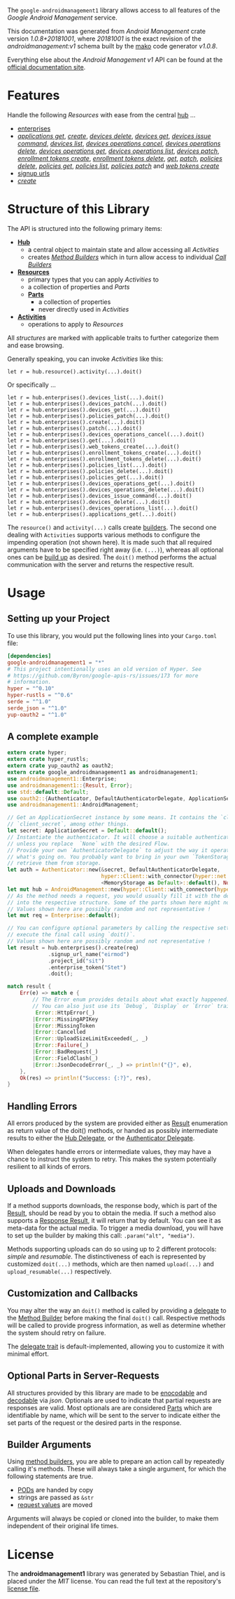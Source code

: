 <!---
DO NOT EDIT !
This file was generated automatically from 'src/mako/api/README.md.mako'
DO NOT EDIT !
-->
The `google-androidmanagement1` library allows access to all features of the *Google Android Management* service.

This documentation was generated from *Android Management* crate version *1.0.8+20181001*, where *20181001* is the exact revision of the *androidmanagement:v1* schema built by the [mako](http://www.makotemplates.org/) code generator *v1.0.8*.

Everything else about the *Android Management* *v1* API can be found at the
[official documentation site](https://developers.google.com/android/management).
# Features

Handle the following *Resources* with ease from the central [hub](https://docs.rs/google-androidmanagement1/1.0.8+20181001/google_androidmanagement1/struct.AndroidManagement.html) ... 

* [enterprises](https://docs.rs/google-androidmanagement1/1.0.8+20181001/google_androidmanagement1/struct.Enterprise.html)
 * [*applications get*](https://docs.rs/google-androidmanagement1/1.0.8+20181001/google_androidmanagement1/struct.EnterpriseApplicationGetCall.html), [*create*](https://docs.rs/google-androidmanagement1/1.0.8+20181001/google_androidmanagement1/struct.EnterpriseCreateCall.html), [*devices delete*](https://docs.rs/google-androidmanagement1/1.0.8+20181001/google_androidmanagement1/struct.EnterpriseDeviceDeleteCall.html), [*devices get*](https://docs.rs/google-androidmanagement1/1.0.8+20181001/google_androidmanagement1/struct.EnterpriseDeviceGetCall.html), [*devices issue command*](https://docs.rs/google-androidmanagement1/1.0.8+20181001/google_androidmanagement1/struct.EnterpriseDeviceIssueCommandCall.html), [*devices list*](https://docs.rs/google-androidmanagement1/1.0.8+20181001/google_androidmanagement1/struct.EnterpriseDeviceListCall.html), [*devices operations cancel*](https://docs.rs/google-androidmanagement1/1.0.8+20181001/google_androidmanagement1/struct.EnterpriseDeviceOperationCancelCall.html), [*devices operations delete*](https://docs.rs/google-androidmanagement1/1.0.8+20181001/google_androidmanagement1/struct.EnterpriseDeviceOperationDeleteCall.html), [*devices operations get*](https://docs.rs/google-androidmanagement1/1.0.8+20181001/google_androidmanagement1/struct.EnterpriseDeviceOperationGetCall.html), [*devices operations list*](https://docs.rs/google-androidmanagement1/1.0.8+20181001/google_androidmanagement1/struct.EnterpriseDeviceOperationListCall.html), [*devices patch*](https://docs.rs/google-androidmanagement1/1.0.8+20181001/google_androidmanagement1/struct.EnterpriseDevicePatchCall.html), [*enrollment tokens create*](https://docs.rs/google-androidmanagement1/1.0.8+20181001/google_androidmanagement1/struct.EnterpriseEnrollmentTokenCreateCall.html), [*enrollment tokens delete*](https://docs.rs/google-androidmanagement1/1.0.8+20181001/google_androidmanagement1/struct.EnterpriseEnrollmentTokenDeleteCall.html), [*get*](https://docs.rs/google-androidmanagement1/1.0.8+20181001/google_androidmanagement1/struct.EnterpriseGetCall.html), [*patch*](https://docs.rs/google-androidmanagement1/1.0.8+20181001/google_androidmanagement1/struct.EnterprisePatchCall.html), [*policies delete*](https://docs.rs/google-androidmanagement1/1.0.8+20181001/google_androidmanagement1/struct.EnterprisePolicyDeleteCall.html), [*policies get*](https://docs.rs/google-androidmanagement1/1.0.8+20181001/google_androidmanagement1/struct.EnterprisePolicyGetCall.html), [*policies list*](https://docs.rs/google-androidmanagement1/1.0.8+20181001/google_androidmanagement1/struct.EnterprisePolicyListCall.html), [*policies patch*](https://docs.rs/google-androidmanagement1/1.0.8+20181001/google_androidmanagement1/struct.EnterprisePolicyPatchCall.html) and [*web tokens create*](https://docs.rs/google-androidmanagement1/1.0.8+20181001/google_androidmanagement1/struct.EnterpriseWebTokenCreateCall.html)
* [signup urls](https://docs.rs/google-androidmanagement1/1.0.8+20181001/google_androidmanagement1/struct.SignupUrl.html)
 * [*create*](https://docs.rs/google-androidmanagement1/1.0.8+20181001/google_androidmanagement1/struct.SignupUrlCreateCall.html)




# Structure of this Library

The API is structured into the following primary items:

* **[Hub](https://docs.rs/google-androidmanagement1/1.0.8+20181001/google_androidmanagement1/struct.AndroidManagement.html)**
    * a central object to maintain state and allow accessing all *Activities*
    * creates [*Method Builders*](https://docs.rs/google-androidmanagement1/1.0.8+20181001/google_androidmanagement1/trait.MethodsBuilder.html) which in turn
      allow access to individual [*Call Builders*](https://docs.rs/google-androidmanagement1/1.0.8+20181001/google_androidmanagement1/trait.CallBuilder.html)
* **[Resources](https://docs.rs/google-androidmanagement1/1.0.8+20181001/google_androidmanagement1/trait.Resource.html)**
    * primary types that you can apply *Activities* to
    * a collection of properties and *Parts*
    * **[Parts](https://docs.rs/google-androidmanagement1/1.0.8+20181001/google_androidmanagement1/trait.Part.html)**
        * a collection of properties
        * never directly used in *Activities*
* **[Activities](https://docs.rs/google-androidmanagement1/1.0.8+20181001/google_androidmanagement1/trait.CallBuilder.html)**
    * operations to apply to *Resources*

All *structures* are marked with applicable traits to further categorize them and ease browsing.

Generally speaking, you can invoke *Activities* like this:

```Rust,ignore
let r = hub.resource().activity(...).doit()
```

Or specifically ...

```ignore
let r = hub.enterprises().devices_list(...).doit()
let r = hub.enterprises().devices_patch(...).doit()
let r = hub.enterprises().devices_get(...).doit()
let r = hub.enterprises().policies_patch(...).doit()
let r = hub.enterprises().create(...).doit()
let r = hub.enterprises().patch(...).doit()
let r = hub.enterprises().devices_operations_cancel(...).doit()
let r = hub.enterprises().get(...).doit()
let r = hub.enterprises().web_tokens_create(...).doit()
let r = hub.enterprises().enrollment_tokens_create(...).doit()
let r = hub.enterprises().enrollment_tokens_delete(...).doit()
let r = hub.enterprises().policies_list(...).doit()
let r = hub.enterprises().policies_delete(...).doit()
let r = hub.enterprises().policies_get(...).doit()
let r = hub.enterprises().devices_operations_get(...).doit()
let r = hub.enterprises().devices_operations_delete(...).doit()
let r = hub.enterprises().devices_issue_command(...).doit()
let r = hub.enterprises().devices_delete(...).doit()
let r = hub.enterprises().devices_operations_list(...).doit()
let r = hub.enterprises().applications_get(...).doit()
```

The `resource()` and `activity(...)` calls create [builders][builder-pattern]. The second one dealing with `Activities` 
supports various methods to configure the impending operation (not shown here). It is made such that all required arguments have to be 
specified right away (i.e. `(...)`), whereas all optional ones can be [build up][builder-pattern] as desired.
The `doit()` method performs the actual communication with the server and returns the respective result.

# Usage

## Setting up your Project

To use this library, you would put the following lines into your `Cargo.toml` file:

```toml
[dependencies]
google-androidmanagement1 = "*"
# This project intentionally uses an old version of Hyper. See
# https://github.com/Byron/google-apis-rs/issues/173 for more
# information.
hyper = "^0.10"
hyper-rustls = "^0.6"
serde = "^1.0"
serde_json = "^1.0"
yup-oauth2 = "^1.0"
```

## A complete example

```Rust
extern crate hyper;
extern crate hyper_rustls;
extern crate yup_oauth2 as oauth2;
extern crate google_androidmanagement1 as androidmanagement1;
use androidmanagement1::Enterprise;
use androidmanagement1::{Result, Error};
use std::default::Default;
use oauth2::{Authenticator, DefaultAuthenticatorDelegate, ApplicationSecret, MemoryStorage};
use androidmanagement1::AndroidManagement;

// Get an ApplicationSecret instance by some means. It contains the `client_id` and 
// `client_secret`, among other things.
let secret: ApplicationSecret = Default::default();
// Instantiate the authenticator. It will choose a suitable authentication flow for you, 
// unless you replace  `None` with the desired Flow.
// Provide your own `AuthenticatorDelegate` to adjust the way it operates and get feedback about 
// what's going on. You probably want to bring in your own `TokenStorage` to persist tokens and
// retrieve them from storage.
let auth = Authenticator::new(&secret, DefaultAuthenticatorDelegate,
                              hyper::Client::with_connector(hyper::net::HttpsConnector::new(hyper_rustls::TlsClient::new())),
                              <MemoryStorage as Default>::default(), None);
let mut hub = AndroidManagement::new(hyper::Client::with_connector(hyper::net::HttpsConnector::new(hyper_rustls::TlsClient::new())), auth);
// As the method needs a request, you would usually fill it with the desired information
// into the respective structure. Some of the parts shown here might not be applicable !
// Values shown here are possibly random and not representative !
let mut req = Enterprise::default();

// You can configure optional parameters by calling the respective setters at will, and
// execute the final call using `doit()`.
// Values shown here are possibly random and not representative !
let result = hub.enterprises().create(req)
             .signup_url_name("eirmod")
             .project_id("sit")
             .enterprise_token("Stet")
             .doit();

match result {
    Err(e) => match e {
        // The Error enum provides details about what exactly happened.
        // You can also just use its `Debug`, `Display` or `Error` traits
         Error::HttpError(_)
        |Error::MissingAPIKey
        |Error::MissingToken
        |Error::Cancelled
        |Error::UploadSizeLimitExceeded(_, _)
        |Error::Failure(_)
        |Error::BadRequest(_)
        |Error::FieldClash(_)
        |Error::JsonDecodeError(_, _) => println!("{}", e),
    },
    Ok(res) => println!("Success: {:?}", res),
}

```
## Handling Errors

All errors produced by the system are provided either as [Result](https://docs.rs/google-androidmanagement1/1.0.8+20181001/google_androidmanagement1/enum.Result.html) enumeration as return value of 
the doit() methods, or handed as possibly intermediate results to either the 
[Hub Delegate](https://docs.rs/google-androidmanagement1/1.0.8+20181001/google_androidmanagement1/trait.Delegate.html), or the [Authenticator Delegate](https://docs.rs/yup-oauth2/*/yup_oauth2/trait.AuthenticatorDelegate.html).

When delegates handle errors or intermediate values, they may have a chance to instruct the system to retry. This 
makes the system potentially resilient to all kinds of errors.

## Uploads and Downloads
If a method supports downloads, the response body, which is part of the [Result](https://docs.rs/google-androidmanagement1/1.0.8+20181001/google_androidmanagement1/enum.Result.html), should be
read by you to obtain the media.
If such a method also supports a [Response Result](https://docs.rs/google-androidmanagement1/1.0.8+20181001/google_androidmanagement1/trait.ResponseResult.html), it will return that by default.
You can see it as meta-data for the actual media. To trigger a media download, you will have to set up the builder by making
this call: `.param("alt", "media")`.

Methods supporting uploads can do so using up to 2 different protocols: 
*simple* and *resumable*. The distinctiveness of each is represented by customized 
`doit(...)` methods, which are then named `upload(...)` and `upload_resumable(...)` respectively.

## Customization and Callbacks

You may alter the way an `doit()` method is called by providing a [delegate](https://docs.rs/google-androidmanagement1/1.0.8+20181001/google_androidmanagement1/trait.Delegate.html) to the 
[Method Builder](https://docs.rs/google-androidmanagement1/1.0.8+20181001/google_androidmanagement1/trait.CallBuilder.html) before making the final `doit()` call. 
Respective methods will be called to provide progress information, as well as determine whether the system should 
retry on failure.

The [delegate trait](https://docs.rs/google-androidmanagement1/1.0.8+20181001/google_androidmanagement1/trait.Delegate.html) is default-implemented, allowing you to customize it with minimal effort.

## Optional Parts in Server-Requests

All structures provided by this library are made to be [enocodable](https://docs.rs/google-androidmanagement1/1.0.8+20181001/google_androidmanagement1/trait.RequestValue.html) and 
[decodable](https://docs.rs/google-androidmanagement1/1.0.8+20181001/google_androidmanagement1/trait.ResponseResult.html) via *json*. Optionals are used to indicate that partial requests are responses 
are valid.
Most optionals are are considered [Parts](https://docs.rs/google-androidmanagement1/1.0.8+20181001/google_androidmanagement1/trait.Part.html) which are identifiable by name, which will be sent to 
the server to indicate either the set parts of the request or the desired parts in the response.

## Builder Arguments

Using [method builders](https://docs.rs/google-androidmanagement1/1.0.8+20181001/google_androidmanagement1/trait.CallBuilder.html), you are able to prepare an action call by repeatedly calling it's methods.
These will always take a single argument, for which the following statements are true.

* [PODs][wiki-pod] are handed by copy
* strings are passed as `&str`
* [request values](https://docs.rs/google-androidmanagement1/1.0.8+20181001/google_androidmanagement1/trait.RequestValue.html) are moved

Arguments will always be copied or cloned into the builder, to make them independent of their original life times.

[wiki-pod]: http://en.wikipedia.org/wiki/Plain_old_data_structure
[builder-pattern]: http://en.wikipedia.org/wiki/Builder_pattern
[google-go-api]: https://github.com/google/google-api-go-client

# License
The **androidmanagement1** library was generated by Sebastian Thiel, and is placed 
under the *MIT* license.
You can read the full text at the repository's [license file][repo-license].

[repo-license]: https://github.com/Byron/google-apis-rsblob/master/LICENSE.md
